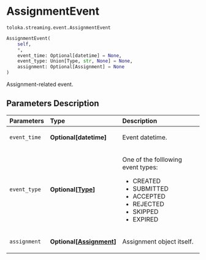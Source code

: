 # AssignmentEvent
`toloka.streaming.event.AssignmentEvent`

```python
AssignmentEvent(
    self,
    *,
    event_time: Optional[datetime] = None,
    event_type: Union[Type, str, None] = None,
    assignment: Optional[Assignment] = None
)
```

Assignment-related event.

## Parameters Description

| Parameters | Type | Description |
| :----------| :----| :-----------|
`event_time`|**Optional\[datetime\]**|<p>Event datetime.</p>
`event_type`|**Optional\[[Type](toloka.streaming.event.AssignmentEvent.Type.md)\]**|<p>One of the folllowing event types:<ul><li>CREATED</li><li>SUBMITTED</li><li>ACCEPTED</li><li>REJECTED</li><li>SKIPPED</li><li>EXPIRED</li></ul></p>
`assignment`|**Optional\[[Assignment](toloka.client.assignment.Assignment.md)\]**|<p>Assignment object itself.</p>
